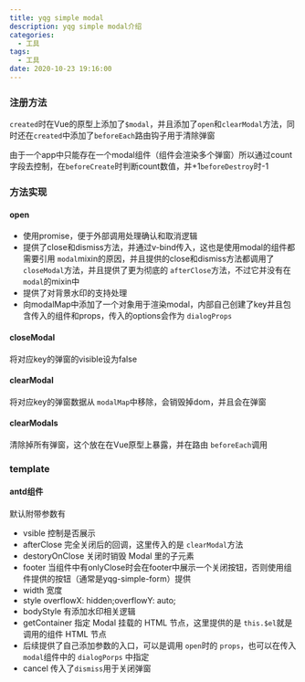 ```yaml
---
title: yqg simple modal
description: yqg simple modal介绍
categories:
  - 工具
tags:
  - 工具
date: 2020-10-23 19:16:00
---
```

### 注册方法
`created`时在Vue的原型上添加了`$modal`，并且添加了`open`和`clearModal`方法，同时还在`created`中添加了`beforeEach`路由钩子用于清除弹窗

由于一个app中只能存在一个modal组件（组件会渲染多个弹窗）所以通过count字段去控制，在`beforeCreate`时判断count数值，并+1`beforeDestroy`时-1
### 方法实现
#### open
* 使用promise，便于外部调用处理确认和取消逻辑
* 提供了close和dismiss方法，并通过v-bind传入，这也是使用modal的组件都需要引用 `modal`mixin的原因，并且提供的close和dismiss方法都调用了 `closeModal`方法，并且提供了更为彻底的 `afterClose`方法，不过它并没有在 `modal`的mixin中
* 提供了对背景水印的支持处理
* 向modalMap中添加了一个对象用于渲染modal，内部自己创建了key并且包含传入的组件和props，传入的options会作为 `dialogProps`
#### closeModal
将对应key的弹窗的visible设为false
#### clearModal
将对应key的弹窗数据从 `modalMap`中移除，会销毁掉dom，并且会在弹窗
#### clearModals
清除掉所有弹窗，这个放在在Vue原型上暴露，并在路由 `beforeEach`调用

### template
#### antd组件
默认附带参数有
* vsible 控制是否展示
* afterClose 完全关闭后的回调，这里传入的是 `clearModal`方法
* destoryOnClose 关闭时销毁 Modal 里的子元素
* footer 当组件中有onlyClose时会在footer中展示一个关闭按钮，否则使用组件提供的按钮（通常是yqg-simple-form）提供
* width 宽度
* style overflowX: hidden;overflowY: auto;
* bodyStyle 有添加水印相关逻辑
* getContainer 指定 Modal 挂载的 HTML 节点，这里提供的是 `this.$el`就是调用的组件 HTML 节点
* 后续提供了自己添加参数的入口，可以是调用 `open`时的 `props`，也可以在传入 `modal`组件中的 `dialogPorps` 中指定
* cancel 传入了`dismiss`用于关闭弹窗

